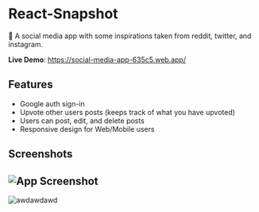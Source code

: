 
# React-Snapshot

💬 A social media app with some inspirations taken from reddit, twitter, and instagram.

**Live Demo**: https://social-media-app-635c5.web.app/

## Features

- Google auth sign-in 
- Upvote other users posts (keeps track of what you have upvoted)
- Users can post, edit, and delete posts
- Responsive design for Web/Mobile users


## Screenshots

![App Screenshot](https://user-images.githubusercontent.com/85086293/162856552-23979e91-02fd-40d8-a722-a24632580285.JPG)
------------------
![awdawdawd](https://user-images.githubusercontent.com/85086293/189547705-f2ddc4ef-d78d-4d3a-a4ae-5759349687ad.JPG)




